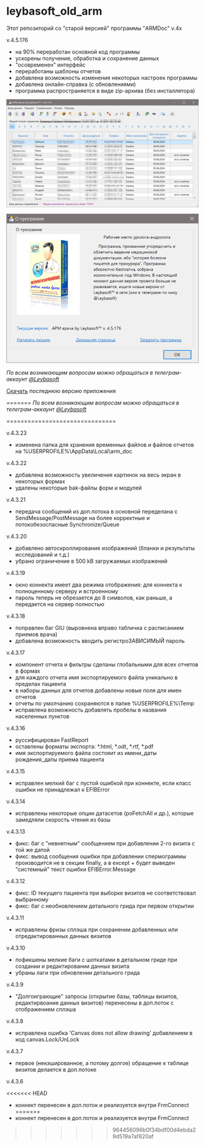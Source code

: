 # leybasoft_old_arm

Этот репозиторий со "старой версией" программы "ARMDoc" v.4x

v.4.5.176
- на 90% переработан основной код программы
- ускорены получение, обработка и сохранение данных 
- "осовременен" интерфейс
- переработаны шаблоны отчетов
- добавлена возможность изменения некоторых настроек программы
- добавлена онлайн-справка (с обновлениями)
- программа распространяется в виде zip-архива (без инсталлятора)

![](pict/common_ui_001.png)

![](pict/common_ui_002.png)

*По всем возникающим вопросам можно обращаться в телеграм-аккаунт [@Leybasoft](https://t.me/Leybasoft)* 


[Скачать](https://github.com/zoltanleo/ARM_doc_v4/releases) последнюю версию приложения

=======
*По всем возникающим вопросам можно обращаться в телеграм-аккаунт [@Leybasoft](https://t.me/Leybasoft)* 

===============================

v.4.3.23
- изменена папка для хранения временных файлов и файлов отчетов на \%USERPROFILE%\AppData\Local\arm_doc

v.4.3.22

- добавлена возможность увеличения картинок на весь экран в некоторых формах
- удалены некоторые bak-файлы форм и модулей

v.4.3.21

- передача сообщений из доп.потока в основной переделана с SendMessage/PostMessage на более корректные и потокобезоспасные Synchronize/Queue 

v.4.3.20

- добавлено автоскроллирование изображений (бланки и результаты исследований и т.д.)
- убрано ограничение в 500 kB загружаемых изображений

v.4.3.19

- окно коннекта имеет два режима отображения: для коннекта к полноценному серверу и встроенному
- пароль теперь не обрезается до 8 символов, как раньше, а передается на сервер полностью  

v.4.3.18

- поправлен баг GIU (выровнена вправо табличка с расписанием приемов врача)
- добавлена возможность вводить регистроЗАВИСИМЫЙ пароль

v.4.3.17

- компонент отчета и фильтры сделаны глобальными для всех отчетов в формах
- для каждого отчета имя экспортируемого файла уникально в пределах пациента
- в наборы данных для отчетов добавлены новые поля для имен отчетов
- отчеты по умолчанию сохраняются в папке %USERPROFILE%\Temp
- исправлена возможность добавлять пробелы в названия населенных пунктов


v.4.3.16
- руссифицирован FastReport
- оставлены форматы экспорта: *.html, *.odt, *.rtf, *.pdf
- имя экспортируемого файла состояит из имени_даты рождения_даты приема пациента

v.4.3.15
- исправлен мелкий баг с пустой ошибкой при коннекте, если класс ошибки не принадлежал к EFIBError

v.4.3.14
- исправлены некоторые опции датасетов (poFetchAll и др.), которые замедляли скорость чтения из базы

v.4.3.13
- фикс: баг с "невнятным" сообщением при добавлении 2-го визита с той же датой
- фикс: вывод сообщения ошибки при добавлении спермограммы производится не в секции finally, а в except + будет выведен "системный" текст ошибки EFIBError.Message

v.4.3.12
- фикс: ID текущего пациента при выборке визитов не соответствовал выбранному
- фикс: баг с необновлением детального грида при первом открытии

v.4.3.11
- исправлены фризы сплэша при сохранении добавленных или отредактированных данных визитов

v.4.3.10
- пофикшены мелкие баги с шоткатами в детальном гриде при создании и редактировании данных визита
- убраны лаги при обновлении детального грида

v.4.3.9
- "Долгоиграющие" запросы (открытие базы, таблицы визитов, редактирвоание данных визитов) перенесены в доп.поток с отображением сплэша 

v.4.3.8
- исправлена ошибка 'Canvas does not allow drawing' добавлением в код canvas.Lock/UnLock

v.4.3.7
- первое (некэшированное, а потому долгое) обращение к таблице визитов делается в доп.потоке

v.4.3.6

<<<<<<< HEAD
- коннект перенесен в доп.поток и реализуется внутри FrmConnect
=======
- коннект перенесен в доп.поток и реализуется внутри FrmConnect
>>>>>>> 964456096b0f34bdf00d4ebda29d519a7af820af
